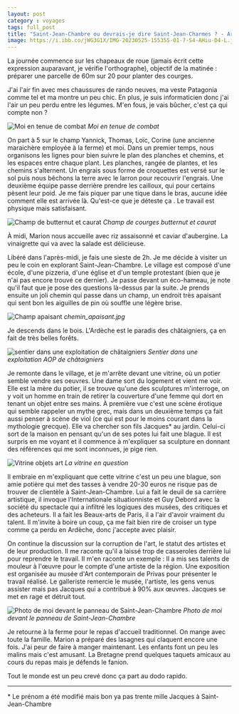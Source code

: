 ```yaml
---
layout: post 
category : voyages 
tags: full_post
title: "Saint-Jean-Chambre ou devrais-je dire Saint-Jean-Charmes ? - Ardèche jour 1"
image: https://i.ibb.co/jWG3G1X/IMG-20230525-155355-01-7-S4-AHiu-D4-L.jpg
---
```


La journée commence sur les chapeaux de roue (jamais écrit cette expression auparavant, je vérifie l'orthographe), objectif de la matinée : préparer une parcelle de 60m sur 20 pour planter des courges.

<!--more-->

J'ai l'air fin avec mes chaussures de rando neuves, ma veste Patagonia comme tel et ma montre un peu chic. En plus, je suis informaticien donc j'ai l'air un peu perdu entre les légumes. M'en fous, je vais bûcher, c'est ça qui compte non ?

![Moi en tenue de combat](https://i.ibb.co/qpbdd7L/IMG-20230525-192456-e14-M92582-M.jpg)
_Moi en tenue de combat_

On part à 5 sur le champ Yannick, Thomas, Loïc, Corine (une ancienne maraichère employée à la ferme) et moi. Dans un premier temps, nous organisons les lignes pour bien suivre le plan des planches et chemins, et les espaces entre chaque plant.
Les planches, rangée de plantes, et les chemins s'alternent.
Un engrais sous forme de croquettes est versé sur le sol puis nous bêchons la terre avec le larron pour recouvrir l'engrais. Une deuxième équipe passe derrière prendre les cailloux, qui pour certains pèsent leur poid.
Je me fais piquer par une tique dans le bras, aucune idée comment elle est arrivée là. Qu'est-ce que je déteste ça .
Le travail est physique mais satisfaisant.

![Champ de butternut et caurat](https://i.ibb.co/jkQ3Z7Q/IMG-20230524-191543-x4bpo6-Kd35.jpg)
_Champ de courges butternut et caurat_

À midi, Marion nous accueille avec riz assaisonné et caviar d'aubergine. La vinaigrette qui va avec la salade est délicieuse.

Libéré dans l'après-midi, je fais une sieste de 2h.
Je me décide à visiter un peu le coin en explorant Saint-Jean-Chambre. Le village est composé d'une école, d'une pizzeria, d'une église et d'un temple protestant (bien que je n'ai pas encore trouvé ce dernier). Je passe devant un éco-hameau, je note qu'il faut que je pose des questions là-dessus par la suite.
Je prends ensuite un joli chemin qui passe dans un champ, un endroit très apaisant qui sent bon les aiguilles de pin où souffle une légère brise.

![Champ apaisant](https://i.ibb.co/0Kc2SSY/IMG-20230525-161339-SB1-VFjeg3-I.jpg)
_chemin_apaisant.jpg_

Je descends dans le bois. L'Ardèche est le paradis des châtaigniers, ça en fait de très belles forêts.

![sentier dans une exploitation de châtaigniers](https://i.ibb.co/QrLhfkP/IMG-20230523-171310-C7rg-Pj8-J3x.jpg)
_Sentier dans une exploitation AOP de châtaigniers_

Je remonte dans le village, et je m'arrête devant une vitrine, où un potier semble vendre ses oeuvres. Une dame sort du logement et vient me voir. Elle est la mère du potier, il se trouve qu'une des sculptures m'interroge, on y voit un homme en train de retirer la couverture d'une femme qui dort en tenant un objet entre ses mains. À première vue c'est une scène érotique qui semble rappeler un mythe grec, mais dans un deuxième temps ça fait aussi penser à scène de viol (ce qui est pour le moins courant dans la mythologie grecque). Elle va chercher son fils Jacques\* au jardin. Celui-ci sort de la maison en pensant qu'un de ses potes lui fait une blague. Il est surpris en me voyant et il commence à m'expliquer sa sculpture en donnant des références qui me sont inconnues, je pige rien.

![Vitrine objets art](https://i.ibb.co/vB9mDzv/IMG-20230527-110904-Uop46a0v5-T.jpg)
_La vitrine en question_

Il embraie en m'expliquant que cette vitrine c'est un peu une blague, son amie potière qui met des tasses à vendre 20-30 euros ne risque pas de trouver de clientèle à Saint-Jean-Chambre. Lui a fait le deuil de sa carrière artistique, il invoque l'Internationale situationniste et Guy Debord avec la société du spectacle qui a infiltré les logiques des musées, des critiques et des acheteurs. Il a fait les Beaux-arts de Paris, il a l'air d'avoir vraiment du talent. Il m'invite à boire un coup, ça me fait bien rire de croiser un type comme ça perdu en Ardèche, donc j'accepte avec plaisir.

On continue la discussion sur la corruption de l'art, le statut des artistes et de leur production.
Il me raconte qu'il a laissé trop de casseroles derrière lui pour reprendre le travail. Il m'en raconte un exemple : 
Il a mis ses talents de mouleur à l'œuvre pour le compte d'une artiste de la région. Une exposition est organisée au musée d'Art contemporain de Privas pour présenter le travail réalisé. Le galleriste remercie le musée, l'artiste, les gens venus assister mais pas Jacques qui a contribué à 90% aux œuvres. Jacques se met en rage et détruit tout.

![Photo de moi devant le panneau de Saint-Jean-Chambre](https://i.ibb.co/jWG3G1X/IMG-20230525-155355-01-7-S4-AHiu-D4-L.jpg)
_Photo de moi devant le panneau de Saint-Jean-Chambre_ 

Je retourne à la ferme pour le repas d'accueil traditionnel. On mange avec toute la famille. Marion a préparé des lasagnes qui claquent encore une fois. J'ai peur de faire à manger maintenant. Les enfants font un peu les malins mais c'est amusant. La Bretagne prend quelques taquets amicaux au cours du repas mais je défends le fanion.

Tout le monde est un peu crevé donc ça part au dodo rapido.

--- 

\* Le prénom a été modifié mais bon ya pas trente mille Jacques à Saint-Jean-Chambre
